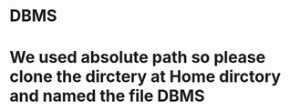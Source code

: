 # DBMS
# We used absolute path so please clone the dirctery at Home dirctory and named the file DBMS
